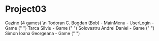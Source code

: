 # Project03
Cazino (4 games)
\n
Todoran C. Bogdan (Bob)  - MainMenu - UserLogin - Game (" ")
Tarca Silviu             - Game (" ")
Solovastru Andrei Daniel - Game (" ")
Simon Ioana Georgeana    - Game (" ")
